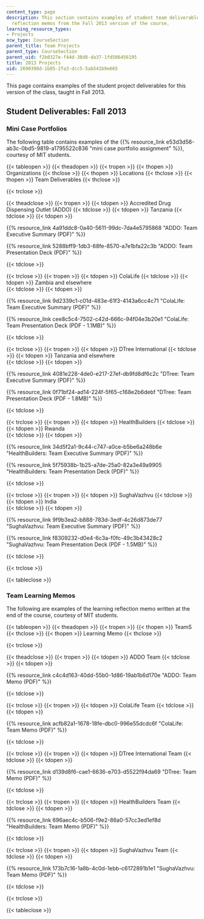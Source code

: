 ```yaml
---
content_type: page
description: This section contains examples of student team deliverables and learning
  reflection memos from the Fall 2013 version of the course.
learning_resource_types:
- Projects
ocw_type: CourseSection
parent_title: Team Projects
parent_type: CourseSection
parent_uid: f2b0327e-f44d-38d8-da37-1fd506456195
title: 2013 Projects
uid: 2690398d-1b85-2fa3-dcc5-5ab541b9e665
---
```


This page contains examples of the student project deliverables for this version of the class, taught in Fall 2013.

Student Deliverables: Fall 2013
-------------------------------

### Mini Case Portfolios

The following table contains examples of the {{% resource_link e53d3d56-ab3c-0bd5-9819-a1795522c836 "mini case portfolio assignment" %}}, courtesy of MIT students.

{{< tableopen >}}
{{< theadopen >}}
{{< tropen >}}
{{< thopen >}}
Organizations
{{< thclose >}}
{{< thopen >}}
Locations
{{< thclose >}}
{{< thopen >}}
Team Deliverables
{{< thclose >}}

{{< trclose >}}

{{< theadclose >}}
{{< tropen >}}
{{< tdopen >}}
Accredited Drug Dispensing Outlet (ADDO)
{{< tdclose >}}
{{< tdopen >}}
﻿Tanzania
{{< tdclose >}}
{{< tdopen >}}


{{% resource_link 4a91ddc8-0a40-5611-99dc-7da4e5795868 "ADDO: Team Executive Summary (PDF)" %}}

{{% resource_link 5288bff9-1db3-68fe-8570-a7e1bfa22c3b "ADDO: Team Presentation Deck (PDF)" %}}


{{< tdclose >}}

{{< trclose >}}
{{< tropen >}}
{{< tdopen >}}
ColaLife
{{< tdclose >}}
{{< tdopen >}}
﻿Zambia and elsewhere  
{{< tdclose >}}
{{< tdopen >}}


{{% resource_link 9d2339c1-c01d-483e-61f3-4143a6cc4c71 "ColaLife: Team Executive Summary (PDF)" %}}

{{% resource_link cee8c5c4-7502-c42d-666c-94f04e3b20e1 "ColaLife: Team Presentation Deck (PDF - 1.1MB)" %}}


{{< tdclose >}}

{{< trclose >}}
{{< tropen >}}
{{< tdopen >}}
DTree International
{{< tdclose >}}
{{< tdopen >}}
﻿Tanzania and elsewhere  
{{< tdclose >}}
{{< tdopen >}}


{{% resource_link 4081e228-4de0-e217-27ef-db9fd8df6c2c "DTree: Team Executive Summary (PDF)" %}}

{{% resource_link 0f71bf24-ad14-224f-5f65-c168e2b6debf "DTree: Team Presentation Deck (PDF - 1.8MB)" %}}


{{< tdclose >}}

{{< trclose >}}
{{< tropen >}}
{{< tdopen >}}
HealthBuilders
{{< tdclose >}}
{{< tdopen >}}
﻿Rwanda  
{{< tdclose >}}
{{< tdopen >}}


{{% resource_link 34d5f2a1-9c44-c747-a0ce-b5be6a248b6e "HealthBuilders: Team Executive Summary (PDF)" %}}

{{% resource_link 5f75938b-1b25-a7de-25a0-82a3e49a9905 "HealthBuilders: Team Presentation Deck (PDF)" %}}


{{< tdclose >}}

{{< trclose >}}
{{< tropen >}}
{{< tdopen >}}
SughaVazhvu
{{< tdclose >}}
{{< tdopen >}}
﻿India  
{{< tdclose >}}
{{< tdopen >}}


{{% resource_link 9f9b3ea2-b888-783d-3edf-4c26d873de77 "SughaVazhvu: Team Executive Summary (PDF)" %}}

{{% resource_link f8309232-d0e4-6c3a-f0fc-49c3b43428c2 "SughaVazhvu: Team Presentation Deck (PDF - 1.5MB)" %}}


{{< tdclose >}}

{{< trclose >}}

{{< tableclose >}}

### Team Learning Memos

The following are examples of the learning reflection memo written at the end of the course, courtesy of MIT students.

{{< tableopen >}}
{{< theadopen >}}
{{< tropen >}}
{{< thopen >}}
TeamS
{{< thclose >}}
{{< thopen >}}
Learning Memo
{{< thclose >}}

{{< trclose >}}

{{< theadclose >}}
{{< tropen >}}
{{< tdopen >}}
ADDO Team
{{< tdclose >}}
{{< tdopen >}}


{{% resource_link c4c4d163-40dd-55b0-1d86-19ab1b6d170e "ADDO: Team Memo (PDF)" %}}


{{< tdclose >}}

{{< trclose >}}
{{< tropen >}}
{{< tdopen >}}
ColaLife Team
{{< tdclose >}}
{{< tdopen >}}


{{% resource_link acfb82a1-1678-18fe-dbc0-996e55dcdc6f "ColaLife: Team Memo (PDF)" %}}


{{< tdclose >}}

{{< trclose >}}
{{< tropen >}}
{{< tdopen >}}
DTree International Team
{{< tdclose >}}
{{< tdopen >}}


{{% resource_link d139d8f6-cae1-6636-e703-d5522f94da69 "DTree: Team Memo (PDF)" %}}


{{< tdclose >}}

{{< trclose >}}
{{< tropen >}}
{{< tdopen >}}
HealthBuilders Team
{{< tdclose >}}
{{< tdopen >}}


{{% resource_link 696aec4c-b506-f9e2-86a0-57cc3ed1ef8d "HealthBuilders: Team Memo (PDF)" %}}


{{< tdclose >}}

{{< trclose >}}
{{< tropen >}}
{{< tdopen >}}
SughaVazhvu Team
{{< tdclose >}}
{{< tdopen >}}


{{% resource_link 173b7c16-1a8b-4c0d-1ebb-c6172891b1e1 "SughaVazhvu: Team Memo (PDF)" %}}


{{< tdclose >}}

{{< trclose >}}

{{< tableclose >}}